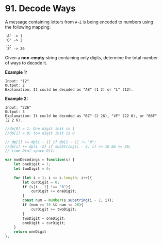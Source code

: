 # 91. Decode Ways



A message containing letters from `A-Z` is being encoded to numbers using the following mapping:

```text
'A' -> 1
'B' -> 2
...
'Z' -> 26
```

Given a **non-empty** string containing only digits, determine the total number of ways to decode it.

**Example 1:**

```text
Input: "12"
Output: 2
Explanation: It could be decoded as "AB" (1 2) or "L" (12).
```

**Example 2:**

```text
Input: "226"
Output: 3
Explanation: It could be decoded as "BZ" (2 26), "VF" (22 6), or "BBF" (2 2 6).

```

```javascript
//dp[0] = 1; One digit init is 1
//dp[1] = 0; tow digit init is 0

// dp[i] += dp[i - 1] if dp[i - 1] != "0";
//dp[i] += dp[i -2] if subString(i - 2, i) >= 10 && <= 26;
// time O(n) space O(1)

var numDecodings = function(s) {
    let oneDigit = 1;
    let twoDigit = 0;
    
    for (let i = 1; i <= s.length; i++){
        let curDigit = 0;
        if (s[i - 1] !== "0"){
            curDigit += oneDigit;
        }
        const num = Number(s.substring(i - 2, i));
        if (num >= 10 && num <= 26){
            curDigit += twoDigit;
        }
        twoDigit = oneDigit;
        oneDigit = curDigit;
    }
    return oneDigit
};
```

